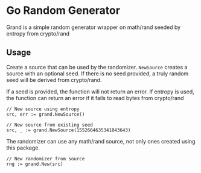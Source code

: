 # Go Random Generator

Grand is a simple random generator wrapper on math/rand seeded by entropy from crypto/rand

## Usage

Create a source that can be used by the randomizer. `NewSource` creates a source
with an optional seed. If there is no seed provided, a truly random seed will be 
derived from crypto/rand.

If a seed is provided, the function will not return an error. If entropy is used,
the function can return an error if it fails to read bytes from crypto/rand

```golang
// New source using entropy
src, err := grand.NewSource()

// New source from existing seed
src, _ := grand.NewSource(1552664635341843643)
```

The randomizer can use any math/rand source, not only ones created using this
package.

```golang
// New randomizer from source
rng := grand.New(src)
```
